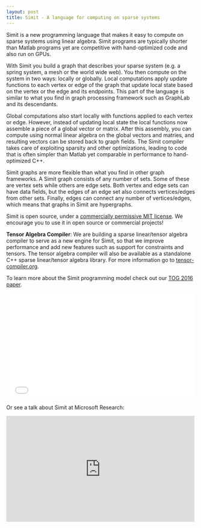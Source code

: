 ```yaml
---
layout: post
title: Simit - A language for computing on sparse systems
---
```


<meta name="Description" content="Simit is a programming language for computing
on sparse systems using linear algebra. Programs are short, readable,
performant and portable (CPU and GPU).">

Simit is a new programming language that makes it easy to compute on sparse
systems using linear algebra.  Simit programs are typically shorter than Matlab
programs yet are competitive with hand-optimized code and also run on GPUs.

With Simit you build a graph that describes your sparse system (e.g. a spring
system, a mesh or the world wide web). You then compute on the system in two
ways: locally or globally. Local computations apply update functions to each
vertex or edge of the graph that update local state based on the vertex or the
edge and its endpoints. This part of the language is similar to what you find
in graph processing framework such as GraphLab and its descendants.

Global computations also start locally with functions applied to each vertex or
edge. However, instead of updating local state the local functions now assemble
a piece of a global vector or matrix. After this assembly, you can compute
using normal linear algebra on the global vectors and matries, and resulting
vectors can be stored back to graph fields. The Simit compiler takes care of
exploiting sparsity and other optimizations, leading to code that is often
simpler than Matlab yet comparable in performance to hand-optimized C++.

Simit graphs are more flexible than what you find in other graph frameworks. A
Simit graph consists of any number of sets. Some of these are vertex sets while
others are edge sets. Both vertex and edge sets can have data fields, but the
edges of an edge set also connects vertices/edges from other sets. Finally,
edges can connect any number of vertices/edges, which means that graphs in
Simit are hypergraphs.

Simit is open source, under a [commercially permissive MIT
license](https://github.com/simit-lang/simit/blob/master/LICENSE). We encourage
you to use it in open source or commercial projects!

**Tensor Algebra Compiler**: We are building a sparse linear/tensor algebra compiler to serve as a new engine for Simit, so that we improve performance and add new features such as support for constraints and tensors.
The tensor algebra compiler will also be available as a standalone C++ sparse linear/tensor algebra library.
For more information go to [tensor-compiler.org](http://tensor-compiler.org).

To learn more about the Simit programming model check out our [TOG 2016
paper](tog16).
<iframe width="500" height="281" src="{{site.data.papers.tog16.movie}}" frameborder="0" allowfullscreen></iframe>

Or see a talk about Simit at Microsoft Research:
<iframe width="500" height="281" src="https://www.youtube.com/embed/raPkxhHy5ro" frameborder="0" allowfullscreen></iframe>
